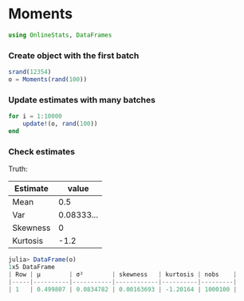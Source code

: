 
# Moments


````julia
using OnlineStats, DataFrames
````





### Create object with the first batch
````julia
srand(12354)
o = Moments(rand(100))
````





### Update estimates with many batches
````julia
for i = 1:10000
    update!(o, rand(100))
end
````





### Check estimates
Truth:

| Estimate | value
|----------|--------
| Mean     | 0.5
| Var      | 0.08333...
| Skewness | 0
| Kurtosis | -1.2

````julia
julia> DataFrame(o)
1x5 DataFrame
| Row | μ        | σ²        | skewness   | kurtosis | nobs    |
|-----|----------|-----------|------------|----------|---------|
| 1   | 0.499807 | 0.0834782 | 0.00163693 | -1.20164 | 1000100 |

````




